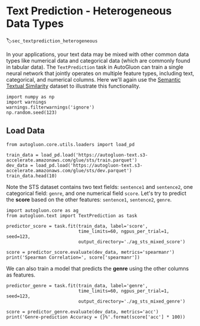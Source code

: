 # Text Prediction - Heterogeneous Data Types
:label:`sec_textprediction_heterogeneous`

In your applications, your text data may be mixed with other common data types like 
numerical data and categorical data (which are commonly found in tabular data). The `TextPrediction` task in AutoGluon 
can train a single neural network that jointly operates on multiple feature types, including text, categorical, and numerical columns. 
Here we'll again use the [Semantic Textual Similarity](http://ixa2.si.ehu.es/stswiki/index.php/STSbenchmark) dataset to illustrate 
this functionality.


```{.python .input}
import numpy as np
import warnings
warnings.filterwarnings('ignore')
np.random.seed(123)
```

## Load Data

```{.python .input}
from autogluon.core.utils.loaders import load_pd

train_data = load_pd.load('https://autogluon-text.s3-accelerate.amazonaws.com/glue/sts/train.parquet')
dev_data = load_pd.load('https://autogluon-text.s3-accelerate.amazonaws.com/glue/sts/dev.parquet')
train_data.head(10)
```

Note the STS dataset contains two text fields: `sentence1` and `sentence2`, one categorical field: `genre`, and one numerical field `score`. 
Let's try to predict the **score** based on the other features: `sentence1`, `sentence2`, `genre`.


```{.python .input}
import autogluon.core as ag
from autogluon.text import TextPrediction as task

predictor_score = task.fit(train_data, label='score',
                           time_limits=60, ngpus_per_trial=1, seed=123,
                           output_directory='./ag_sts_mixed_score')
```


```{.python .input}
score = predictor_score.evaluate(dev_data, metrics='spearmanr')
print('Spearman Correlation=', score['spearmanr'])
```

We can also train a model that predicts the **genre** using the other columns as features.


```{.python .input}
predictor_genre = task.fit(train_data, label='genre',
                           time_limits=60, ngpus_per_trial=1, seed=123,
                           output_directory='./ag_sts_mixed_genre')
```


```{.python .input}
score = predictor_genre.evaluate(dev_data, metrics='acc')
print('Genre-prediction Accuracy = {}%'.format(score['acc'] * 100))
```

